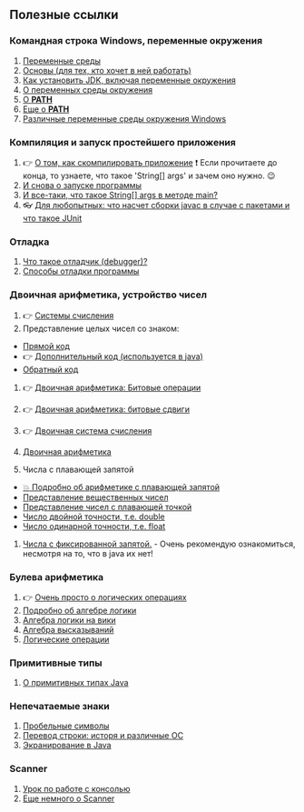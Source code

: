 ## Полезные ссылки
### Командная строка Windows, переменные окружения
1. [Переменные среды](https://ru.wikipedia.org/wiki/%D0%9F%D0%B5%D1%80%D0%B5%D0%BC%D0%B5%D0%BD%D0%BD%D0%B0%D1%8F_%D1%81%D1%80%D0%B5%D0%B4%D1%8B)
1. [Основы (для тех, кто хочет в ней работать)](http://komputer-helps.ru/programmnoe-obespechenie/546)
1. [Как установить JDK, включая переменные окружения](http://java-course.ru/begin/install-jdk/)
1. [О переменных среды окружения](http://www.oszone.net/3673)
1. [О **PATH**](https://www.java.com/ru/download/help/path.xml)
1. [Еще о **PATH**](http://barancev.github.io/what-is-path-env-var/)
1. [Различные переменные среды окружения Windows](https://ru.m.wikipedia.org/wiki/%D0%9F%D0%B5%D1%80%D0%B5%D0%BC%D0%B5%D0%BD%D0%BD%D0%B0%D1%8F_%D1%81%D1%80%D0%B5%D0%B4%D1%8B_Windows)

### Компиляция и запуск простейшего приложения
1. :point_right: [О том, как скомпилировать приложение](http://www.fandroid.info/8-kompilyatsiya-i-vypolnenie-java-programmy-s-komandnoj-stroki/) :heavy_exclamation_mark: Если прочитаете до конца, то узнаете, что такое 'String[] args' и зачем оно нужно. :wink:
1. [И снова о запуске программы](http://study-java.ru/uroki-java/urok-2-helloworld-na-java/)
1. [И все-таки, что такое String[] args в методе main?](http://spec-zone.ru/RU/Java/Tutorials/essential/environment/cmdLineArgs.html)
1. :eyeglasses: [Для любопытных: что насчет сборки javac в случае с пакетами и что такое JUnit](https://habrahabr.ru/post/125210/)

### Отладка
1. [Что такое отладчик (debugger)?](https://ru.wikipedia.org/wiki/%D0%9E%D1%82%D0%BB%D0%B0%D0%B4%D1%87%D0%B8%D0%BA)
1. [Способы отладки программы](https://ru.wikipedia.org/wiki/%D0%9E%D1%82%D0%BB%D0%B0%D0%B4%D0%BA%D0%B0_%D0%BF%D1%80%D0%BE%D0%B3%D1%80%D0%B0%D0%BC%D0%BC%D1%8B)

### Двоичная арифметика, устройство чисел 
1. :point_right: [Системы счисления](http://neerc.ifmo.ru/wiki/index.php?title=%D0%A1%D0%B8%D1%81%D1%82%D0%B5%D0%BC%D1%8B_%D1%81%D1%87%D0%B8%D1%81%D0%BB%D0%B5%D0%BD%D0%B8%D1%8F
)
1. Представление целых чисел со знаком:
  * [Прямой код](https://ru.wikipedia.org/wiki/%D0%9F%D1%80%D1%8F%D0%BC%D0%BE%D0%B9_%D0%BA%D0%BE%D0%B4)
  * :point_right: [Дополнительный код (используется в java)](https://ru.wikipedia.org/wiki/%D0%94%D0%BE%D0%BF%D0%BE%D0%BB%D0%BD%D0%B8%D1%82%D0%B5%D0%BB%D1%8C%D0%BD%D1%8B%D0%B9_%D0%BA%D0%BE%D0%B4_(%D0%BF%D1%80%D0%B5%D0%B4%D1%81%D1%82%D0%B0%D0%B2%D0%BB%D0%B5%D0%BD%D0%B8%D0%B5_%D1%87%D0%B8%D1%81%D0%BB%D0%B0))
  * [Обратный код](https://ru.wikipedia.org/wiki/%D0%9E%D0%B1%D1%80%D0%B0%D1%82%D0%BD%D1%8B%D0%B9_%D0%BA%D0%BE%D0%B4)
1. :point_right: [Двоичная арифметика: Битовые операции](https://ru.wikipedia.org/wiki/%D0%91%D0%B8%D1%82%D0%BE%D0%B2%D1%8B%D0%B5_%D0%BE%D0%BF%D0%B5%D1%80%D0%B0%D1%86%D0%B8%D0%B8)
1. :point_right: [Двоичная арифметика: битовые сдвиги](https://ru.wikipedia.org/wiki/Битовый_сдвиг)
1. :point_right: [Двоичная система счисления](https://ru.wikipedia.org/wiki/%D0%94%D0%B2%D0%BE%D0%B8%D1%87%D0%BD%D0%B0%D1%8F_%D1%81%D0%B8%D1%81%D1%82%D0%B5%D0%BC%D0%B0_%D1%81%D1%87%D0%B8%D1%81%D0%BB%D0%B5%D0%BD%D0%B8%D1%8F)
1. [Двоичная арифметика](http://sch10ptz.ru/projects/002/inf/arifm.htm)

1. Числа с плавающей запятой
  * [:boom: Подробно об арифметике с плавающей запятой](https://habrahabr.ru/post/112953/)
  * [Представление вещественных чисел](http://neerc.ifmo.ru/wiki/index.php?title=%D0%9F%D1%80%D0%B5%D0%B4%D1%81%D1%82%D0%B0%D0%B2%D0%BB%D0%B5%D0%BD%D0%B8%D0%B5_%D0%B2%D0%B5%D1%89%D0%B5%D1%81%D1%82%D0%B2%D0%B5%D0%BD%D0%BD%D1%8B%D1%85_%D1%87%D0%B8%D1%81%D0%B5%D0%BB)
  * [Представление чисел с плавающей точкой](http://neerc.ifmo.ru/wiki/index.php?title=%D0%9F%D1%80%D0%B5%D0%B4%D1%81%D1%82%D0%B0%D0%B2%D0%BB%D0%B5%D0%BD%D0%B8%D0%B5_%D1%87%D0%B8%D1%81%D0%B5%D0%BB_%D1%81_%D0%BF%D0%BB%D0%B0%D0%B2%D0%B0%D1%8E%D1%89%D0%B5%D0%B9_%D1%82%D0%BE%D1%87%D0%BA%D0%BE%D0%B9)
  * [Число двойной точности, т.е. double](https://ru.wikipedia.org/wiki/%D0%A7%D0%B8%D1%81%D0%BB%D0%BE_%D0%B4%D0%B2%D0%BE%D0%B9%D0%BD%D0%BE%D0%B9_%D1%82%D0%BE%D1%87%D0%BD%D0%BE%D1%81%D1%82%D0%B8)
  * [Число одинарной точности, т.е. float](https://ru.wikipedia.org/wiki/%D0%A7%D0%B8%D1%81%D0%BB%D0%BE_%D0%BE%D0%B4%D0%B8%D0%BD%D0%B0%D1%80%D0%BD%D0%BE%D0%B9_%D1%82%D0%BE%D1%87%D0%BD%D0%BE%D1%81%D1%82%D0%B8)
  
1. [Числа с фиксированной запятой.](https://ru.wikipedia.org/wiki/%D0%A7%D0%B8%D1%81%D0%BB%D0%BE_%D1%81_%D1%84%D0%B8%D0%BA%D1%81%D0%B8%D1%80%D0%BE%D0%B2%D0%B0%D0%BD%D0%BD%D0%BE%D0%B9_%D0%B7%D0%B0%D0%BF%D1%8F%D1%82%D0%BE%D0%B9) - Очень рекомендую ознакомиться, несмотря на то, что в java их нет!

### Булева арифметика
1. :point_right: [Очень просто о логических операциях](http://www.webmath.ru/poleznoe/tables_istinnosti.php)
1. [Подробно об алгебре логики](http://www.ido.rudn.ru/nfpk/inf/inf7.html)
1. [Алгебра логики на вики](https://ru.wikipedia.org/wiki/%D0%90%D0%BB%D0%B3%D0%B5%D0%B1%D1%80%D0%B0_%D0%BB%D0%BE%D0%B3%D0%B8%D0%BA%D0%B8)
1. [Алгебра высказываний](https://ru.wikipedia.org/wiki/%D0%9B%D0%BE%D0%B3%D0%B8%D0%BA%D0%B0_%D0%B2%D1%8B%D1%81%D0%BA%D0%B0%D0%B7%D1%8B%D0%B2%D0%B0%D0%BD%D0%B8%D0%B9)
1. [Логические операции](https://ru.wikipedia.org/wiki/%D0%9B%D0%BE%D0%B3%D0%B8%D1%87%D0%B5%D1%81%D0%BA%D0%B0%D1%8F_%D0%BE%D0%BF%D0%B5%D1%80%D0%B0%D1%86%D0%B8%D1%8F)


### Примитивные типы
1. [О примитивных типах Java](https://sohabr.net/habr/post/261315/)

### Непечатаемые знаки
1. [Пробельные символы](https://ru.wikipedia.org/wiki/%D0%9A%D0%B0%D1%82%D0%B5%D0%B3%D0%BE%D1%80%D0%B8%D1%8F:%D0%9F%D1%80%D0%BE%D0%B1%D0%B5%D0%BB%D1%8C%D0%BD%D1%8B%D0%B5_%D1%81%D0%B8%D0%BC%D0%B2%D0%BE%D0%BB%D1%8B)
1. [Перевод строки: исторя и различные ОС](https://ru.wikipedia.org/wiki/%D0%9F%D0%B5%D1%80%D0%B5%D0%B2%D0%BE%D0%B4_%D1%81%D1%82%D1%80%D0%BE%D0%BA%D0%B8)
1. [Экранирование в Java](http://spec-zone.ru/RU/Java/Tutorials/java/data/characters.html)

### Scanner 
1. [Урок по работе с консолью](http://cybern.ru/java-console.html)
2. [Еще немного о Scanner](http://kostin.ws/java/java-input-stream.html)
